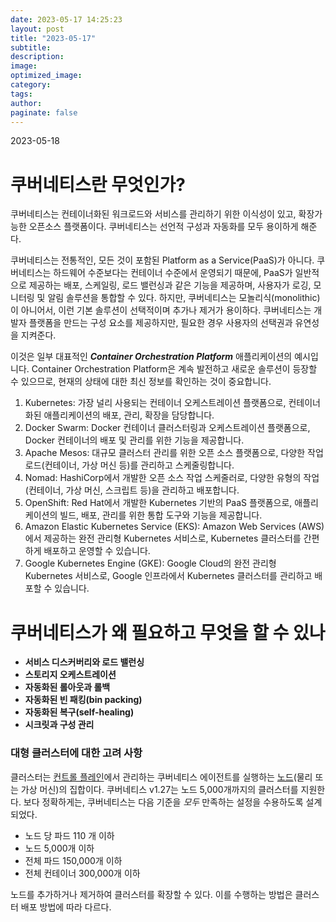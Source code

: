 ```yaml
---
date: 2023-05-17 14:25:23
layout: post
title: "2023-05-17"
subtitle:
description:
image:
optimized_image:
category:
tags:
author:
paginate: false
---
```

2023-05-18

# 쿠버네티스란 무엇인가?
쿠버네티스는 컨테이너화된 워크로드와 서비스를 관리하기 위한 이식성이 있고, 확장가능한 오픈소스 플랫폼이다. 쿠버네티스는 선언적 구성과 자동화를 모두 용이하게 해준다.

쿠버네티스는 전통적인, 모든 것이 포함된 Platform as a Service(PaaS)가 아니다. 쿠버네티스는 하드웨어 수준보다는 컨테이너 수준에서 운영되기 때문에, PaaS가 일반적으로 제공하는 배포, 스케일링, 로드 밸런싱과 같은 기능을 제공하며, 사용자가 로깅, 모니터링 및 알림 솔루션을 통합할 수 있다. 하지만, 쿠버네티스는 모놀리식(monolithic)이 아니어서, 이런 기본 솔루션이 선택적이며 추가나 제거가 용이하다. 쿠버네티스는 개발자 플랫폼을 만드는 구성 요소를 제공하지만, 필요한 경우 사용자의 선택권과 유연성을 지켜준다.

이것은 일부 대표적인 ***Container Orchestration Platform*** 애플리케이션의 예시입니다. Container Orchestration Platform은 계속 발전하고 새로운 솔루션이 등장할 수 있으므로, 현재의 상태에 대한 최신 정보를 확인하는 것이 중요합니다.

1. Kubernetes: 가장 널리 사용되는 컨테이너 오케스트레이션 플랫폼으로, 컨테이너화된 애플리케이션의 배포, 관리, 확장을 담당합니다.
2. Docker Swarm: Docker 컨테이너 클러스터링과 오케스트레이션 플랫폼으로, Docker 컨테이너의 배포 및 관리를 위한 기능을 제공합니다.
3. Apache Mesos: 대규모 클러스터 관리를 위한 오픈 소스 플랫폼으로, 다양한 작업로드(컨테이너, 가상 머신 등)를 관리하고 스케줄링합니다.
4. Nomad: HashiCorp에서 개발한 오픈 소스 작업 스케줄러로, 다양한 유형의 작업(컨테이너, 가상 머신, 스크립트 등)을 관리하고 배포합니다.
5. OpenShift: Red Hat에서 개발한 Kubernetes 기반의 PaaS 플랫폼으로, 애플리케이션의 빌드, 배포, 관리를 위한 통합 도구와 기능을 제공합니다.
6. Amazon Elastic Kubernetes Service (EKS): Amazon Web Services (AWS)에서 제공하는 완전 관리형 Kubernetes 서비스로, Kubernetes 클러스터를 간편하게 배포하고 운영할 수 있습니다.
7. Google Kubernetes Engine (GKE): Google Cloud의 완전 관리형 Kubernetes 서비스로, Google 인프라에서 Kubernetes 클러스터를 관리하고 배포할 수 있습니다.

# 쿠버네티스가 왜 필요하고 무엇을 할 수 있나
- **서비스 디스커버리와 로드 밸런싱**
- **스토리지 오케스트레이션**
- **자동화된 롤아웃과 롤백**
- **자동화된 빈 패킹(bin packing)**
- **자동화된 복구(self-healing)**
- **시크릿과 구성 관리**

 ### 대형 클러스터에 대한 고려 사항
클러스터는 [컨트롤 플레인](https://kubernetes.io/ko/docs/reference/glossary/?all=true#term-control-plane)에서 관리하는 쿠버네티스 에이전트를 실행하는 [노드](https://kubernetes.io/ko/docs/concepts/architecture/nodes/)(물리 또는 가상 머신)의 집합이다. 쿠버네티스 v1.27는 노드 5,000개까지의 클러스터를 지원한다. 보다 정확하게는, 쿠버네티스는 다음 기준을 *모두* 만족하는 설정을 수용하도록 설계되었다.

- 노드 당 파드 110 개 이하
- 노드 5,000개 이하
- 전체 파드 150,000개 이하
- 전체 컨테이너 300,000개 이하

노드를 추가하거나 제거하여 클러스터를 확장할 수 있다. 이를 수행하는 방법은 클러스터 배포 방법에 따라 다르다.


